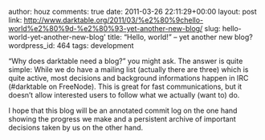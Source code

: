 author: houz
comments: true
date: 2011-03-26 22:11:29+00:00
layout: post
link: http://www.darktable.org/2011/03/%e2%80%9chello-world%e2%80%9d-%e2%80%93-yet-another-new-blog/
slug: hello-world-yet-another-new-blog'
title: “Hello, world!” – yet another new blog?
wordpress_id: 464
tags: development



“Why does darktable need a blog?” you might ask. The answer is quite simple: While we do have a mailing list (actually there are three) which is quite active, most decisions and background informations happen in IRC (#darktable on FreeNode). This is great for fast communications, but it doesn’t allow interested users to follow what we actually (want to) do.

I hope that this blog will be an annotated commit log on the one hand showing the progress we make and a persistent archive of important decisions taken by us on the other hand.


